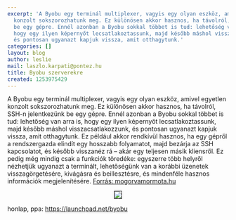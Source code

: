 ```yaml
---
excerpt: 'A Byobu egy terminál multiplexer, vagyis egy olyan eszköz, amivel egyetlen
  konzolt sokszorozhatunk meg. Ez különösen akkor hasznos, ha távolról, SSH-n jelentkezünk
  be egy gépre. Ennél azonban a Byobu sokkal többet is tud: lehetőség van arra is,
  hogy egy ilyen képernyőt lecsatlakoztassunk, majd később máshol visszacsatlakozzunk,
  és pontosan ugyanazt kapjuk vissza, amit otthagytunk.'
categories: []
layout: blog
author: leslie
mail: laszlo.karpati@pontez.hu
title: Byobu szerverekre
created: 1253975429
---
```

A Byobu egy terminál multiplexer, vagyis egy olyan eszköz, amivel egyetlen konzolt sokszorozhatunk meg. Ez különösen akkor hasznos, ha távolról, SSH-n jelentkezünk be egy gépre. Ennél azonban a Byobu sokkal többet is tud: lehetőség van arra is, hogy egy ilyen képernyőt lecsatlakoztassunk, majd később máshol visszacsatlakozzunk, és pontosan ugyanazt kapjuk vissza, amit otthagytunk. Ez például akkor rendkívül hasznos, ha egy gépről a rendszergazda elindít egy hosszabb folyamatot, majd bezárja az SSH kapcsolatot, és később visszanéz rá – akár egy teljesen másik kliensről. Ez pedig még mindig csak a funkciók töredéke: egyszerre több helyről nézhetjük ugyanazt a terminált, lehetőségünk van a korábbi üzenetek visszagörgetésére, kivágásra és beillesztésre, és mindenféle hasznos információk megjelenítésére.
<a href="http://mogorvamormota.hu/">Forrás: mogorvamormota.hu</a>

<center><img src="/sites/default/files/byobu.png" border="1"></center>

honlap, ppa: <a href="https://launchpad.net/byobu">https://launchpad.net/byobu</a>
